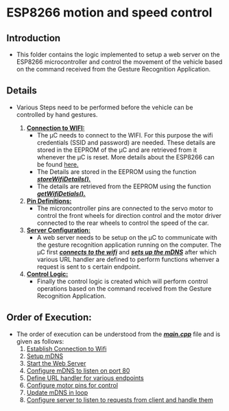 # ESP8266 motion and speed control

## Introduction
- This folder contains the logic implemented to setup a web server on the ESP8266 microcontroller and control the movement of the vehicle based on the command received from the Gesture Recognition Application.

## Details
- Various Steps need to be performed before the vehicle can be controlled by hand gestures.

    1. [**Connection to WIFI:**](./lib/WIFI_EEPROM/WIFI_EEPROM.h)
        - The µC needs to connect to the WIFI. For this purpose the wifi credentials (SSID and password) are needed. These details are stored in the EEPROM of the µC and are retrieved from it whenever the µC is reset. More details about the ESP8266 can be found [here.](https://arduino-esp8266.readthedocs.io/en/latest/)
        - The Details are stored in the EEPROM using the function [***storeWifiDetails().***](https://github.com/ZeeshanaliZM/Gesture-Controlled-Vehicle/blob/28b1cf65d4753808fe3060bb357af975c18dfb75/Gesture-Controlled-Vehicle-ESP-Code/lib/WIFI_EEPROM/WIFI_EEPROM.h#L17)
        - The details are retrieved from the EEPROM using the function [***getWifiDetials().***](https://github.com/ZeeshanaliZM/Gesture-Controlled-Vehicle/blob/28b1cf65d4753808fe3060bb357af975c18dfb75/Gesture-Controlled-Vehicle-ESP-Code/lib/WIFI_EEPROM/WIFI_EEPROM.h#L20)
    2. [**Pin Definitions:**](./lib/Pin_Definitions/Pin_Definitions.h)
        - The microncontroller pins are connected to the servo motor to control the front wheels for direction control and the motor driver connected to the rear wheels to control the speed of the car.
    3. [**Server Configuration:**](./lib/Server_Connect/Server_Connect.h)
        - A web server needs to be setup on the µC to communicate with the gesture recognition application running on the computer. The µC first [***connects to the wifi***](https://github.com/ZeeshanaliZM/Gesture-Controlled-Vehicle/blob/28b1cf65d4753808fe3060bb357af975c18dfb75/Gesture-Controlled-Vehicle-ESP-Code/lib/Server_Connect/Server_Connect.h#L18) and [***sets up the mDNS***](https://github.com/ZeeshanaliZM/Gesture-Controlled-Vehicle/blob/28b1cf65d4753808fe3060bb357af975c18dfb75/Gesture-Controlled-Vehicle-ESP-Code/lib/Server_Connect/Server_Connect.h#L24) after which various URL handler are defined to perform functions whenver a request is sent to s certain endpoint.
    4. [**Control Logic:**](./lib/Control_Car/Control_Car.h)
        - Finally the control logic is created which will perform control operations based on the command received from the Gesture Recognition Application.
    
## Order of Execution:
- The order of execution can be understood from the [***main.cpp***](./src/main.cpp) file and is given as follows:
    1. [Establish Connection to Wifi](https://github.com/ZeeshanaliZM/Gesture-Controlled-Vehicle/blob/28b1cf65d4753808fe3060bb357af975c18dfb75/Gesture-Controlled-Vehicle-ESP-Code/src/main.cpp#L17)
    2. [Setup mDNS](https://github.com/ZeeshanaliZM/Gesture-Controlled-Vehicle/blob/28b1cf65d4753808fe3060bb357af975c18dfb75/Gesture-Controlled-Vehicle-ESP-Code/src/main.cpp#L20)
    3. [Start the Web Server](https://github.com/ZeeshanaliZM/Gesture-Controlled-Vehicle/blob/28b1cf65d4753808fe3060bb357af975c18dfb75/Gesture-Controlled-Vehicle-ESP-Code/src/main.cpp#L23)
    4. [Configure mDNS to listen on port 80](https://github.com/ZeeshanaliZM/Gesture-Controlled-Vehicle/blob/28b1cf65d4753808fe3060bb357af975c18dfb75/Gesture-Controlled-Vehicle-ESP-Code/src/main.cpp#L26)
    5. [Define URL handler for various endpoints](https://github.com/ZeeshanaliZM/Gesture-Controlled-Vehicle/blob/28b1cf65d4753808fe3060bb357af975c18dfb75/Gesture-Controlled-Vehicle-ESP-Code/src/main.cpp#L29)
    6. [Configure motor pins for control](https://github.com/ZeeshanaliZM/Gesture-Controlled-Vehicle/blob/28b1cf65d4753808fe3060bb357af975c18dfb75/Gesture-Controlled-Vehicle-ESP-Code/src/main.cpp#L32)
    7. [Update mDNS in loop](https://github.com/ZeeshanaliZM/Gesture-Controlled-Vehicle/blob/28b1cf65d4753808fe3060bb357af975c18dfb75/Gesture-Controlled-Vehicle-ESP-Code/src/main.cpp#L38)
    8. [Configure server to listen to requests from client and handle them](https://github.com/ZeeshanaliZM/Gesture-Controlled-Vehicle/blob/28b1cf65d4753808fe3060bb357af975c18dfb75/Gesture-Controlled-Vehicle-ESP-Code/src/main.cpp#L41)


